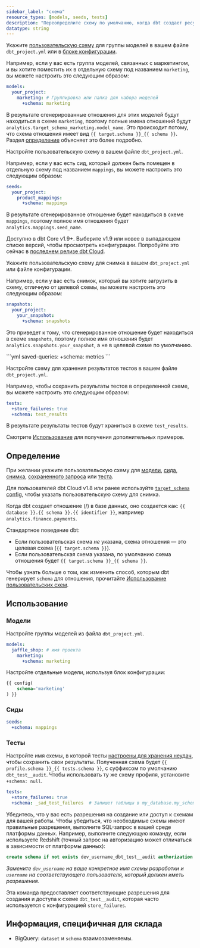 ```yaml
---
sidebar_label: "схема"
resource_types: [models, seeds, tests]
description: "Переопределите схему по умолчанию, когда dbt создает ресурсы в вашей платформе данных."
datatype: string
---
```


<Tabs>
<TabItem value="model" label="Модель">

Укажите [пользовательскую схему](/docs/build/custom-schemas#understanding-custom-schemas) для группы моделей в вашем файле `dbt_project.yml` или в [блоке конфигурации](/reference/resource-configs/schema#models). 

Например, если у вас есть группа моделей, связанных с маркетингом, и вы хотите поместить их в отдельную схему под названием `marketing`, вы можете настроить это следующим образом:

<File name='dbt_project.yml'>

```yml
models:
  your_project:
    marketing: # Группировка или папка для набора моделей
      +schema: marketing
```
</File>

В результате сгенерированные отношения для этих моделей будут находиться в схеме `marketing`, поэтому полные имена отношений будут `analytics.target_schema_marketing.model_name`. Это происходит потому, что схема отношения имеет вид `{{ target.schema }}_{{ schema }}`. Раздел [определение](#definition) объясняет это более подробно.

</TabItem>

<TabItem value="seeds" label="Сиды">

Настройте пользовательскую схему в вашем файле `dbt_project.yml`. 

Например, если у вас есть сид, который должен быть помещен в отдельную схему под названием `mappings`, вы можете настроить это следующим образом:

<File name='dbt_project.yml'>

```yml
seeds:
  your_project:
    product_mappings:
      +schema: mappings
```

В результате сгенерированное отношение будет находиться в схеме `mappings`, поэтому полное имя отношения будет `analytics.mappings.seed_name`. 

</File>
</TabItem>

<TabItem value="snapshots" label="Снимки">

<VersionBlock lastVersion="1.8">

Доступно в dbt Core v1.9+. Выберите v1.9 или новее в выпадающем списке версий, чтобы просмотреть конфигурации. Попробуйте это сейчас в [последнем релизе dbt Cloud](/docs/dbt-versions/cloud-release-tracks).

</VersionBlock>

<VersionBlock firstVersion="1.9">

Укажите пользовательскую схему для снимка в вашем `dbt_project.yml` или файле конфигурации. 

Например, если у вас есть снимок, который вы хотите загрузить в схему, отличную от целевой схемы, вы можете настроить это следующим образом:

<File name='dbt_project.yml'>

```yml
snapshots:
  your_project:
    your_snapshot:
      +schema: snapshots
```
</File>

Это приведет к тому, что сгенерированное отношение будет находиться в схеме `snapshots`, поэтому полное имя отношения будет `analytics.snapshots.your_snapshot`, а не в целевой схеме по умолчанию.

</VersionBlock>

</TabItem>

<TabItem value="saved-queries" label="Сохраненные запросы">

<File name='dbt_project.yml'>
```yml
saved-queries:
  +schema: metrics
```
</File>
</TabItem>
<TabItem value="tests" label="Тест">

Настройте схему для хранения результатов тестов в вашем файле `dbt_project.yml`. 

Например, чтобы сохранить результаты тестов в определенной схеме, вы можете настроить это следующим образом:

<File name='dbt_project.yml'>

```yml
tests:
  +store_failures: true
  +schema: test_results
```

В результате результаты тестов будут храниться в схеме `test_results`.
</File>
</TabItem>
</Tabs>

Смотрите [Использование](#usage) для получения дополнительных примеров.

## Определение
При желании укажите пользовательскую схему для [модели](/docs/build/sql-models), [сида](/docs/build/seeds), [снимка](/docs/build/snapshots), [сохраненного запроса](/docs/build/saved-queries) или [теста](/docs/build/data-tests). 

Для пользователей dbt Cloud v1.8 или ранее используйте [`target_schema` config](/reference/resource-configs/target_schema), чтобы указать пользовательскую схему для снимка.

Когда dbt создает отношение (<Term id="table" />/<Term id="view" />) в базе данных, оно создается как: `{{ database }}.{{ schema }}.{{ identifier }}`, например `analytics.finance.payments`.

Стандартное поведение dbt:
* Если пользовательская схема _не_ указана, схема отношения — это целевая схема (`{{ target.schema }}`).
* Если пользовательская схема указана, по умолчанию схема отношения будет `{{ target.schema }}_{{ schema }}`.

Чтобы узнать больше о том, как изменить способ, которым dbt генерирует `schema` для отношения, прочитайте [Использование пользовательских схем](/docs/build/custom-schemas).

## Использование

### Модели

Настройте группы моделей из файла `dbt_project.yml`.

<File name='dbt_project.yml'>

```yml
models:
  jaffle_shop: # имя проекта
    marketing:
      +schema: marketing
```

</File>

Настройте отдельные модели, используя блок конфигурации:

<File name='models/my_model.sql'>

```sql
{{ config(
    schema='marketing'
) }}
```

</File>

### Сиды
<File name='dbt_project.yml'>

```yml
seeds:
  +schema: mappings
```

</File>

### Тесты

Настройте имя схемы, в которой тесты [настроены для хранения неудач](/reference/resource-configs/store_failures), чтобы сохранить свои результаты.
Полученная схема будет `{{ profile.schema }}_{{ tests.schema }}`, с суффиксом по умолчанию `dbt_test__audit`.
Чтобы использовать ту же схему профиля, установите `+schema: null`.

<File name='dbt_project.yml'>

```yml
tests:
  +store_failures: true
  +schema: _sad_test_failures  # Запишет таблицы в my_database.my_schema__sad_test_failures
```

</File>

Убедитесь, что у вас есть разрешения на создание или доступ к схемам для вашей работы. Чтобы убедиться, что необходимые схемы имеют правильные разрешения, выполните SQL-запрос в вашей среде платформы данных. Например, выполните следующую команду, если используете Redshift (точный запрос на авторизацию может отличаться в зависимости от платформы данных):

```sql
create schema if not exists dev_username_dbt_test__audit authorization username;
```
_Замените `dev_username` на ваше конкретное имя схемы разработки и `username` на соответствующего пользователя, который должен иметь разрешения._

Эта команда предоставляет соответствующие разрешения для создания и доступа к схеме `dbt_test__audit`, которая часто используется с конфигурацией `store_failures`.

## Информация, специфичная для склада
* BigQuery: `dataset` и `schema` взаимозаменяемы.